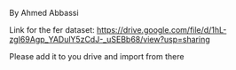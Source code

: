 By Ahmed Abbassi

Link for the fer dataset: https://drive.google.com/file/d/1hL-zgI69Agp_YADulY5zCdJ-_uSEBb68/view?usp=sharing

Please add it to you drive and import from there